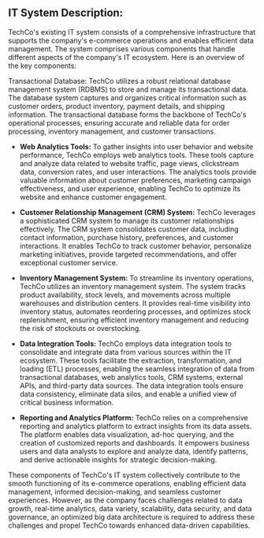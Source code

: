 ## IT System Description:

TechCo's existing IT system consists of a comprehensive infrastructure that supports the company's e-commerce operations and enables efficient data management. The system comprises various components that handle different aspects of the company's IT ecosystem. Here is an overview of the key components:

Transactional Database: TechCo utilizes a robust relational database management system (RDBMS) to store and manage its transactional data. The database system captures and organizes critical information such as customer orders, product inventory, payment details, and shipping information. The transactional database forms the backbone of TechCo's operational processes, ensuring accurate and reliable data for order processing, inventory management, and customer transactions.

- **Web Analytics Tools:** To gather insights into user behavior and website performance, TechCo employs web analytics tools. These tools capture and analyze data related to website traffic, page views, clickstream data, conversion rates, and user interactions. The analytics tools provide valuable information about customer preferences, marketing campaign effectiveness, and user experience, enabling TechCo to optimize its website and enhance customer engagement.

- **Customer Relationship Management (CRM) System:** TechCo leverages a sophisticated CRM system to manage its customer relationships effectively. The CRM system consolidates customer data, including contact information, purchase history, preferences, and customer interactions. It enables TechCo to track customer behavior, personalize marketing initiatives, provide targeted recommendations, and offer exceptional customer service.

- **Inventory Management System:** To streamline its inventory operations, TechCo utilizes an inventory management system. The system tracks product availability, stock levels, and movements across multiple warehouses and distribution centers. It provides real-time visibility into inventory status, automates reordering processes, and optimizes stock replenishment, ensuring efficient inventory management and reducing the risk of stockouts or overstocking.

- **Data Integration Tools:** TechCo employs data integration tools to consolidate and integrate data from various sources within the IT ecosystem. These tools facilitate the extraction, transformation, and loading (ETL) processes, enabling the seamless integration of data from transactional databases, web analytics tools, CRM systems, external APIs, and third-party data sources. The data integration tools ensure data consistency, eliminate data silos, and enable a unified view of critical business information.

- **Reporting and Analytics Platform:** TechCo relies on a comprehensive reporting and analytics platform to extract insights from its data assets. The platform enables data visualization, ad-hoc querying, and the creation of customized reports and dashboards. It empowers business users and data analysts to explore and analyze data, identify patterns, and derive actionable insights for strategic decision-making.

These components of TechCo's IT system collectively contribute to the smooth functioning of its e-commerce operations, enabling efficient data management, informed decision-making, and seamless customer experiences. However, as the company faces challenges related to data growth, real-time analytics, data variety, scalability, data security, and data governance, an optimized big data architecture is required to address these challenges and propel TechCo towards enhanced data-driven capabilities.
